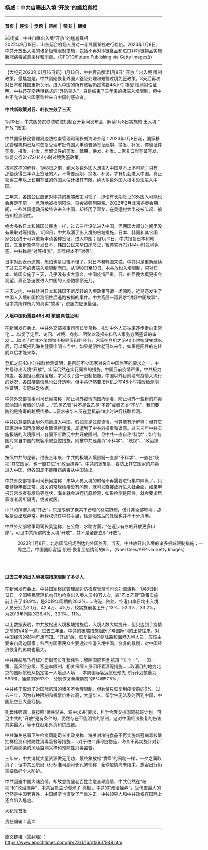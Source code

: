 ### 杨威：中共自曝出入境“开放”的尴尬真相

---

#### [首页](../../../..?n13907948) &nbsp;|&nbsp; [评论](../../../../../epoch-comment?n13907948) &nbsp;|&nbsp; [专题](../../../../../epoch-special?n13907948) &nbsp;|&nbsp; [禁闻](../../../../../epoch-news?n13907948) &nbsp;|&nbsp; [禁书](../../../../../books?n13907948) &nbsp;|&nbsp; [翻墙](https://github.com/gfw-breaker/nogfw/blob/master/README.md?n13907948)


<div><img alt="杨威：中共自曝出入境“开放”的尴尬真相" class="attachment-djy_600_400 size-djy_600_400 wp-post-image" src="https://i.epochtimes.com/assets/uploads/2023/01/id13907949-GettyImages-1243320808-600x400.jpg"/>
<div class="caption">
 2022年9月18日，山东烟台机场人员对一架外国货机进行检疫。2023年1月8日，中共开放出入境的诸多极端限制措施，包括不再对冷链食品和进口非冷链物品实施新冠病毒监测采样和消毒。（CFOTO/Future Publishing via Getty Images∆）
</div></div><hr/><div class="post_content" id="artbody" itemprop="articleBody">
 <!-- article content begin -->
 <p>
  【大纪元2023年01月16日讯】1月13日，中共官员解读1月8日“
  <ok href="https://www.epochtimes.com/gb/tag/%E5%BC%80%E6%94%BE.html">
   开放
  </ok>
  ”
  <ok href="https://www.epochtimes.com/gb/tag/%E5%87%BA%E5%85%A5%E5%A2%83.html">
   出入境
  </ok>
  限制政策。最尴尬是，中共刚刚恢复外国人签证处理和短暂过境免签政策，3天后再次对日本和韩国重新关闭。进入中国的所有旅客仍然需要48小时
  <ok href="https://www.epochtimes.com/gb/tag/%E6%A0%B8%E9%85%B8.html">
   核酸
  </ok>
  检测阴性证明。中共还在坚持甩锅式的“外防输入”，只是结束了三年来的极端入境限制，但中共不允许其它国家监控来自中国的感染者。
 </p>
 <h4>
  中共新政策对日、韩仅生效了三天
 </h4>
 <p>
  1月13日，中共国务院联防联控机制召开新闻发布会，解读1月8日实施的
  <ok href="https://www.epochtimes.com/gb/tag/%E5%87%BA%E5%85%A5%E5%A2%83.html">
   出入境
  </ok>
  “
  <ok href="https://www.epochtimes.com/gb/tag/%E5%BC%80%E6%94%BE.html">
   开放
  </ok>
  ”政策。
 </p>
 <p>
  中共国家移民管理局边防检查管理司司长刘海涛介绍：2023年1月8日起，国家移民管理机构已及时恢复受理审批外国人申请普通签证延期、换发、补发，停留证件签发、换发、补发，居留证件的签发、延期、换发、补发……恢复口岸签证签发，恢复实行24/72/144小时过境免签政策。
 </p>
 <p>
  按照这样的解释，1月8日之前，绝大多数外国人想进入中国基本上不可能；只有那些获得三年以上签证的人，不需要延期、换发、补发，才有机会进入中国。真正获得三年以上长期签证的外国人估计极其有限，绝大多数外国人根本没法进入中国。
 </p>
 <p>
  三年来，各国公民应该对中共的极端政策习惯了，即便有长期签证的外国人可能也会裹足不前，一旦落地被检测阳性，将会被强制隔离。2022年2月北京冬奥会期间，一些外国运动员被特许进入中国，却经历了噩梦，在奥运村大半夜被叫起、被告知检测阳性。
 </p>
 <p>
  绝大多数日本和韩国公民也一样，过去三年没法进入中国，但两国大部分时间里没有采取对等措施。1月8日，中共取消了出入境的极端措施，日本、韩国和其它国家公民终于可以重新申请各种签证、进入中国；但1月11日，中共报复日本和韩国，又重新暂停签发日本、韩国公民来华口岸签证，暂停实行72/144小时过境免签。中共称是“对等措施”，实际根本不“对等”。
 </p>
 <p>
  日本对此表示遗憾，恐怕也是见怪不怪了。对日本和韩国来说，中共只是重新延续了过去三年的极端入境限制而已。从1月8日至10日，中共放松入境限制，只对日本、韩国实施了三天，几乎没有多大意义。中国疫情严重，日、韩居民大概更多会观望，真正急迫要进入中国的人恐怕寥寥无几。
 </p>
 <p>
  三天之内，中共针对日本和韩国不断反转的入境政策可谓一场闹剧，近期还发生了中国人入境韩国检测阳性后逃跑被抓的事件。中共高层一再要求“讲好中国故事”，但中共所作所为的真实“故事”，说服力应该最强。
 </p>
 <h4>
  入境中国仍需要48小时
  <ok href="https://www.epochtimes.com/gb/tag/%E6%A0%B8%E9%85%B8.html">
   核酸
  </ok>
  阴性证明
 </h4>
 <p>
  在新闻发布会上，中共外交部领事司司长吴玺称：推动中外人员往来逐步走向正常化……恢复了定居、访问、过境、商务、团聚以及探亲和私人事务方面签证的审发……取消了向驻外使领馆申报健康码的环节，大家在登机之前48小时核酸完成以后，可以填报到海关健康申明卡当中，如果是阴性就可以来华，如果是阳性的在转阴以后才能来华。
 </p>
 <p>
  登机之前48小时核酸检测证明，是目前不少国家对来自中国旅客的要求之一，中共号称出入境“开放”，实际仍然在实行同样的措施。中国目前疫情严重，中共极力掩盖，各国担心重蹈覆辙，才采取了这一限制措施。中国以外目前没有疫情大流行的状况，各国疫情信息也公开透明，但中共仍然要求登机之前48小时核酸检测阴性证明，实际缺乏依据。
 </p>
 <p>
  中共外交部领事司司长吴玺称：防止境外疫情向国内倒灌，防止境外一些新的病毒影响国内疫情的防控……“乙类乙管”并不是说乙类“不管”或者乙类“不防”，我们要防的是病毒的跨境传播……要求来华人员在登机前48小时进行核酸检测。
 </p>
 <p>
  中共执意要防止境外病毒进入中国，假如真是过度谨慎，也算能有所解释；但其它国家对中国再度爆发疫情保持谨慎，却遭到了中共的指责和谩骂。过去三年中共实施极端的入境限制，各国不断敦促中共开放限制，但中共一直自称“科学”；如今各国对来自中国的旅客采取监控措施，则被中共诬蔑为“不科学”、“歧视”、“政治操弄”。
 </p>
 <p>
  按照中共的逻辑，过去三年来，中共的极端入境限制一直都“不科学”、一直在“歧视”其它国家，也一直在进行“政治操弄”。中共的逻辑是，要防止其它国家的病毒进入中国，但各国却不能阻挡病毒从中国输出。
 </p>
 <p>
  中共外交部领事司司长吴玺称：来华人员入境的时候不再需要进行集中隔离了，只要健康申报正常，海关的常规检疫没有问题，就可以直接放行进入社会面，如果申报异常或者有发热等症状，海关就会进行抗原检测，如果检测是阳性，就会要求居家或者居所隔离，或者就医。
 </p>
 <p>
  中共的所谓入境“开放”，只是取消了极其不合理的极端限制，但并非全部取消；旅客是否出现异常，解释权仍在中共手里，检测阳性后的处理也并不十分清晰。
 </p>
 <p>
  中共外交部领事司司长吴玺称，在公路、水路方面，“在逐步有序的开放更多口岸”。可见中共所谓的出入境“开放”，并不是全部立即“开放”。
 </p>
 <figure aria-describedby="caption-attachment-13907950" class="wp-caption aligncenter" id="attachment_13907950" style="width: 600px">
  <ok href="https://i.epochtimes.com/assets/uploads/2023/01/id13907950-GettyImages-1246079326.jpg" target="_blank">
   <img alt="" class="size-large wp-image-13907950" src="https://i.epochtimes.com/assets/uploads/2023/01/id13907950-GettyImages-1246079326-600x400.jpg"/>
  </ok>
  <br/><figcaption class="wp-caption-text" id="caption-attachment-13907950">
   2023年1月8日，北京国际机场到达的外国旅客。当天，中共放开出入境的诸多极端限制措施；一周之后，中国国际客运
   <ok href="https://www.epochtimes.com/gb/tag/%E8%88%AA%E7%8F%AD.html">
    航班
   </ok>
   恢复至疫情前的6%。（Noel Celis/AFP via Getty Images）
  </figcaption><br/>
 </figure><br/>
 <h4>
  过去三年的出入境极端措施限制了多少人
 </h4>
 <p>
  在新闻发布会上，中共国家移民管理局边防检查管理司司长刘海涛称：1月8日到12日，全国移民管理机构日均检查出入境人员49万人次，较“乙类乙管”政策实施前上升了48.9%，是2019年同期的26.2%……海港、陆路、空港口岸日均出入境人员分别为2.1万、42.4万、4.5万，较实施前各上升了13%、53.3%、33.2%，为2019年同期的36.4%、30.1%、11%。
 </p>
 <p>
  以上数据表明，中共放松出入境极端措施后，入境人数大幅提升，但只达到了疫情之前的1/4多一点。过去三年里，中共的极端措施阻断了与国际间的正常往来，对中国经济的影响可想而知。“开放”后，恢复最快的是陆路和海港入境人员，应该主要来自周边国家；各西方国家民众主要通过空港入境中国，恢复的最慢，对中国经济恢复的影响也最大。
 </p>
 <p>
  中共民航局飞行标准司副司长孔繁伟称：解除国际客运
  <ok href="https://www.epochtimes.com/gb/tag/%E8%88%AA%E7%8F%AD.html">
   航班
  </ok>
  “五个一”、一国一策、高风险分级、客座率限制、相关保障人员闭环管理等措施……取消目的地为北京的国际航班从指定第一入境点入境……本周国际客运航班预先飞行计划数量为563班，通航国家63个，分别恢复至疫情前的6%和87.5%。
 </p>
 <p>
  中共终于取消了对国际航班的诸多不合理限制，但数量只恢复到疫情前的6%。过去三年，因为各种限制和机票价格过高，大量华人、留学生无法及时回到中国，中国航空业大量亏损。
 </p>
 <p>
  孔繁伟强调：将按照“循序渐进、稳中求进”要求，科学合理安排国际航班计划。可见中共的“开放”是有条件的，仍然存在不能明言的限制，这对中国经济恢复的伤害其实最大，等于在赶走外资和供应链。
 </p>
 <p>
  中共海关总署卫生检疫司副司长李政良称：海关对冷链食品不再实施新冠病毒核酸抽样检测和预防性消毒监督等措施……对于进口非冷链物品，海关不再实施针对新冠病毒感染的风险监测采样和预防性消毒监督。
 </p>
 <p>
  三年来，中共消耗大量资源做无用功，最终象放松“清零”的闹剧一样，一夕之间取消了；但中共民航局飞行标准司副司长孔繁伟称：全球疫情尚未结束，旅客出行仍需要做好个人防护。
 </p>
 <p>
  中共回避中国大陆疫情，却故意提醒老百姓注意全球疫情，中共仍然在“歧视”和“政治操弄”，中共官员主动曝光了
  <ok href="https://www.epochtimes.com/gb/tag/%E7%9C%9F%E7%9B%B8.html">
   真相
  </ok>
  。中共的“政治操弄”，受伤害最大的仍然是中国老百姓，中国经济也遭受了严重冲击，中共领导人和中共政权在国际上还会陷入尴尬。
 </p>
 <p>
  大纪元首发
 </p>
 <p>
  责任编辑：高义
 </p>
 <!-- article content end -->
 <div id="below_article_ad">
 </div>
</div>


---

原文链接（需翻墙）：https://www.epochtimes.com/gb/23/1/16/n13907948.htm